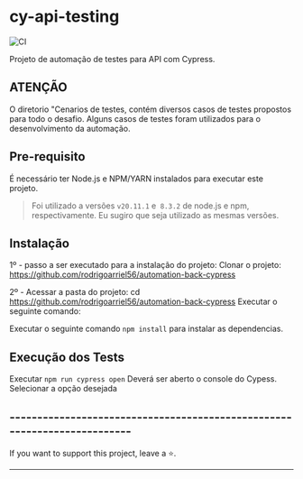 # cy-api-testing

![CI](https://github.com/wlsf82/cy-api-testing-errors/actions/workflows/ci.yml/badge.svg)

Projeto de automação de testes para API com Cypress.

## ATENÇÃO
O diretorio "Cenarios de testes, contém diversos casos de testes propostos para todo o desafio.
Alguns casos de testes foram utilizados para o desenvolvimento da automação.

## Pre-requisito

É necessário ter Node.js e NPM/YARN instalados para executar este projeto.

> Foi utilizado a versões `v20.11.1` e` 8.3.2` de node.js e npm, respectivamente. Eu sugiro que seja utilizado as mesmas versões.

## Instalação

1º - passo a ser executado para a instalação do projeto:
Clonar o projeto: https://github.com/rodrigoarriel56/automation-back-cypress

2º - Acessar a pasta do projeto:
cd https://github.com/rodrigoarriel56/automation-back-cypress
Executar o seguinte comando:

Executar o seguinte comando `npm install` para instalar as dependencias.

## Execução dos Tests

Executar `npm run cypress open` Deverá ser aberto o console do Cypess.
Selecionar a opção desejada

## -------------------------------------------------------------------------

If you want to support this project, leave a ⭐.

___
